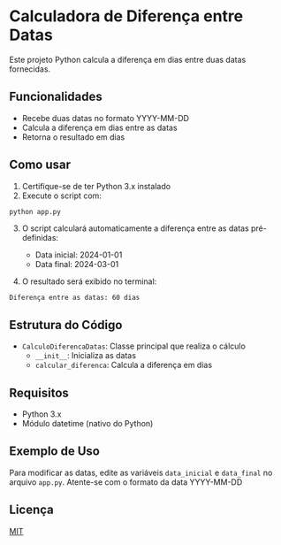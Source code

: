 # Calculadora de Diferença entre Datas

Este projeto Python calcula a diferença em dias entre duas datas fornecidas.

## Funcionalidades

- Recebe duas datas no formato YYYY-MM-DD
- Calcula a diferença em dias entre as datas
- Retorna o resultado em dias

## Como usar

1. Certifique-se de ter Python 3.x instalado
2. Execute o script com:
```bash
python app.py
```

3. O script calculará automaticamente a diferença entre as datas pré-definidas:
   - Data inicial: 2024-01-01
   - Data final: 2024-03-01

4. O resultado será exibido no terminal:
```
Diferença entre as datas: 60 dias
```

## Estrutura do Código

- `CalculoDiferencaDatas`: Classe principal que realiza o cálculo
  - `__init__`: Inicializa as datas
  - `calcular_diferenca`: Calcula a diferença em dias

## Requisitos

- Python 3.x
- Módulo datetime (nativo do Python)

## Exemplo de Uso

Para modificar as datas, edite as variáveis `data_inicial` e `data_final` no arquivo `app.py`.
Atente-se com o formato da data YYYY-MM-DD

## Licença

[MIT](https://choosealicense.com/licenses/mit/)
